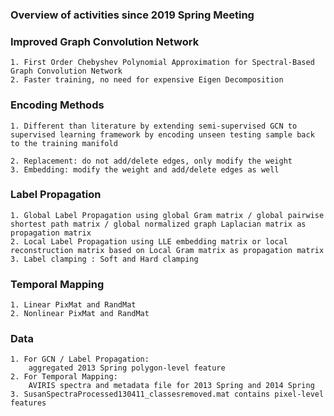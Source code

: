 ### Overview of activities since 2019 Spring Meeting

### Improved Graph Convolution Network
    1. First Order Chebyshev Polynomial Approximation for Spectral-Based Graph Convolution Network
    2. Faster training, no need for expensive Eigen Decomposition

### Encoding Methods
    1. Different than literature by extending semi-supervised GCN to supervised learning framework by encoding unseen testing sample back to the training manifold

    2. Replacement: do not add/delete edges, only modify the weight
    3. Embedding: modify the weight and add/delete edges as well

### Label Propagation
    1. Global Label Propagation using global Gram matrix / global pairwise shortest path matrix / global normalized graph Laplacian matrix as propagation matrix  
    2. Local Label Propagation using LLE embedding matrix or local reconstruction matrix based on Local Gram matrix as propagation matrix  
    3. Label clamping : Soft and Hard clamping 

### Temporal Mapping
    1. Linear PixMat and RandMat
    2. Nonlinear PixMat and RandMat
    
### Data
    1. For GCN / Label Propagation:  
        aggregated 2013 Spring polygon-level feature 
    2. For Temporal Mapping:
        AVIRIS spectra and metadata file for 2013 Spring and 2014 Spring
    3. SusanSpectraProcessed130411_classesremoved.mat contains pixel-level features